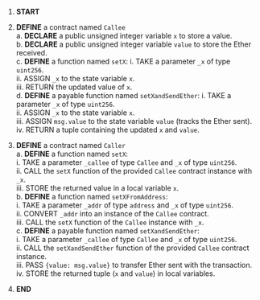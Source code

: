 1. **START**

2. **DEFINE** a contract named `Callee`  
   a. **DECLARE** a public unsigned integer variable `x` to store a value.  
   b. **DECLARE** a public unsigned integer variable `value` to store the Ether received.  
   c. **DEFINE** a function named `setX`:
      i. TAKE a parameter `_x` of type `uint256`.  
      ii. ASSIGN `_x` to the state variable `x`.  
      iii. RETURN the updated value of `x`.  
   d. **DEFINE** a payable function named `setXandSendEther`:
      i. TAKE a parameter `_x` of type `uint256`.  
      ii. ASSIGN `_x` to the state variable `x`.  
      iii. ASSIGN `msg.value` to the state variable `value` (tracks the Ether sent).  
      iv. RETURN a tuple containing the updated `x` and `value`.

3. **DEFINE** a contract named `Caller`  
   a. **DEFINE** a function named `setX`:  
      i. TAKE a parameter `_callee` of type `Callee` and `_x` of type `uint256`.  
      ii. CALL the `setX` function of the provided `Callee` contract instance with `_x`.  
      iii. STORE the returned value in a local variable `x`.  
   b. **DEFINE** a function named `setXFromAddress`:  
      i. TAKE a parameter `_addr` of type `address` and `_x` of type `uint256`.  
      ii. CONVERT `_addr` into an instance of the `Callee` contract.  
      iii. CALL the `setX` function of the `Callee` instance with `_x`.  
   c. **DEFINE** a payable function named `setXandSendEther`:  
      i. TAKE a parameter `_callee` of type `Callee` and `_x` of type `uint256`.  
      ii. CALL the `setXandSendEther` function of the provided `Callee` contract instance.  
      iii. PASS `{value: msg.value}` to transfer Ether sent with the transaction.  
      iv. STORE the returned tuple (`x` and `value`) in local variables.  

4. **END**